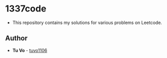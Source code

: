 # 1337code

- This repository contains my solutions for various problems on Leetcode.

## Author

- **Tu Vo** - [tuvo1106](https://github.com/tuvo1106)
